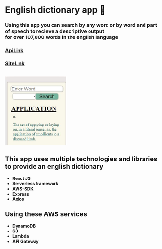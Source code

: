 # English dictionary app 📑

### Using this app you can search by any word or by word and part of speech to recieve a descriptive output <br/> for over **107,000 words** in the english language

### [ApiLink](https://kn1l85zst8.execute-api.eu-west-1.amazonaws.com/dev)

### [SiteLink](http://dictionary-app-omer.s3-website-eu-west-1.amazonaws.com/)

<br/><img src="./assets/homepage.jpg" alt="homeimg" width=200px heigh=200px>

## This app uses multiple technologies and libraries to provide an english dictionary

- **React JS**
- **Serverless framework**
- **AWS-SDK**
- **Express**
- **Axios**

## Using these AWS services

- **DynamoDB**
- **S3**
- **Lambda**
- **API Gateway**
